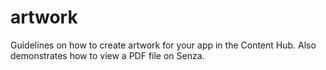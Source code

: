 # artwork
Guidelines on how to create artwork for your app in the Content Hub. Also demonstrates how to view a PDF file on Senza. 
